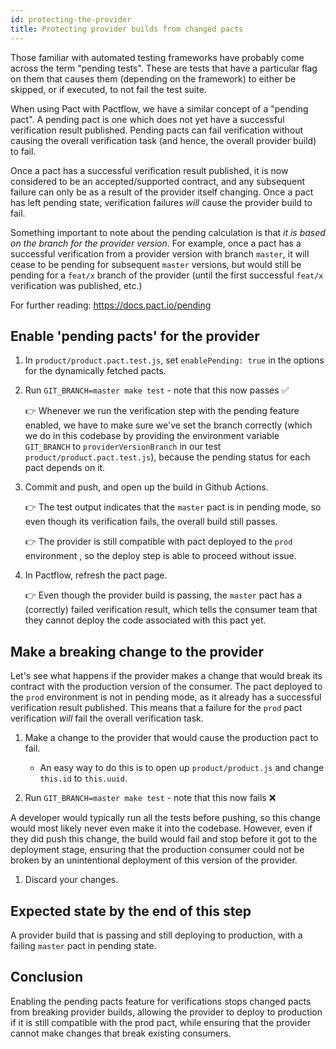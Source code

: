 ```yaml
---
id: protecting-the-provider
title: Protecting provider builds from changed pacts
---
```


Those familiar with automated testing frameworks have probably come across the term "pending tests". These are tests that have a particular flag on them that causes them (depending on the framework) to either be skipped, or if executed, to not fail the test suite.

When using Pact with Pactflow, we have a similar concept of a "pending pact". A pending pact is one which does not yet have a successful verification result published. Pending pacts can fail verification without causing the overall verification task (and hence, the overall provider build) to fail.

Once a pact has a successful verification result published, it is now considered to be an accepted/supported contract, and any subsequent failure can only be as a result of the provider itself changing. Once a pact has left pending state, verification failures *will* cause the provider build to fail.

Something important to note about the pending calculation is that *it is based on the branch for the provider version*. For example, once a pact has a successful verification from a provider version with branch `master`, it will cease to be pending for subsequent `master` versions, but would still be pending for a `feat/x` branch of the provider (until the first successful `feat/x` verification was published, etc.)

For further reading: <https://docs.pact.io/pending>

## Enable 'pending pacts' for the provider

1. In `product/product.pact.test.js`, set `enablePending: true` in the options for the dynamically fetched pacts.

1. Run `GIT_BRANCH=master make test` - note that this now passes ✅

    👉 Whenever we run the verification step with the pending feature enabled, we have to make sure we've set the branch correctly (which we do in this codebase by providing the environment variable `GIT_BRANCH` to `providerVersionBranch` in our test `product/product.pact.test.js`), because the pending status for each pact depends on it.

1. Commit and push, and open up the build in Github Actions.

    👉 The test output indicates that the `master` pact is in pending mode, so even though its verification fails, the overall build still passes.

    👉 The provider is still compatible with pact deployed to the `prod` environment , so the deploy step is able to proceed without issue.

1. In Pactflow, refresh the pact page.

    👉 Even though the provider build is passing, the `master` pact has a (correctly) failed verification result, which tells the consumer team that they cannot deploy the code associated with this pact yet.

## Make a breaking change to the provider

Let's see what happens if the provider makes a change that would break its contract with the production version of the consumer. The pact deployed to the `prod` environment is not in pending mode, as it already has a successful verification result published. This means that a failure for the `prod` pact verification *will* fail the overall verification task.

1. Make a change to the provider that would cause the production pact to fail.
    * An easy way to do this is to open up `product/product.js` and change `this.id` to `this.uuid`.

1. Run `GIT_BRANCH=master make test` - note that this now fails ❌

  A developer would typically run all the tests before pushing, so this change would most likely never even make it into the codebase. However, even if they did push this change, the build would fail and stop before it got to the deployment stage, ensuring that the production consumer could not be broken by an unintentional deployment of this version of the provider.

1. Discard your changes.

## Expected state by the end of this step

A provider build that is passing and still deploying to production, with a failing `master` pact in pending state.

## Conclusion

Enabling the pending pacts feature for verifications stops changed pacts from breaking provider builds, allowing the provider to deploy to production if it is still compatible with the prod pact, while ensuring that the provider cannot make changes that break existing consumers.
